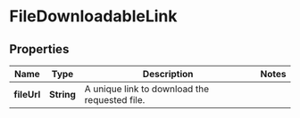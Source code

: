 
# FileDownloadableLink

## Properties
Name | Type | Description | Notes
------------ | ------------- | ------------- | -------------
**fileUrl** | **String** | A unique link to download the requested file. | 



